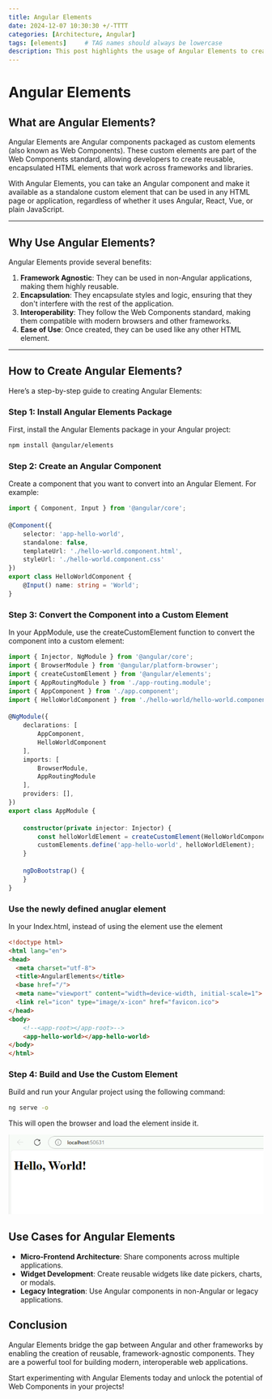```yaml
---
title: Angular Elements
date: 2024-12-07 10:30:30 +/-TTTT
categories: [Architecture, Angular]
tags: [elements]     # TAG names should always be lowercase
description: This post highlights the usage of Angular Elements to create reusable features.
---
```


# Angular Elements

## What are Angular Elements?

Angular Elements are Angular components packaged as custom elements (also known as Web Components). These custom elements are part of the Web Components standard, allowing developers to create reusable, encapsulated HTML elements that work across frameworks and libraries.

With Angular Elements, you can take an Angular component and make it available as a standalone custom element that can be used in any HTML page or application, regardless of whether it uses Angular, React, Vue, or plain JavaScript.

---

## Why Use Angular Elements?

Angular Elements provide several benefits:

1. **Framework Agnostic**: They can be used in non-Angular applications, making them highly reusable.
2. **Encapsulation**: They encapsulate styles and logic, ensuring that they don't interfere with the rest of the application.
3. **Interoperability**: They follow the Web Components standard, making them compatible with modern browsers and other frameworks.
4. **Ease of Use**: Once created, they can be used like any other HTML element.

---

## How to Create Angular Elements?

Here’s a step-by-step guide to creating Angular Elements:

### Step 1: Install Angular Elements Package

First, install the Angular Elements package in your Angular project:

```bash
npm install @angular/elements
```

### Step 2: Create an Angular Component
Create a component that you want to convert into an Angular Element. For example:

```typescript
import { Component, Input } from '@angular/core';

@Component({
    selector: 'app-hello-world',
    standalone: false,
    templateUrl: './hello-world.component.html',
    styleUrl: './hello-world.component.css'
})
export class HelloWorldComponent {
    @Input() name: string = 'World';
}
```

### Step 3: Convert the Component into a Custom Element
In your AppModule, use the createCustomElement function to convert the component into a custom element:

```typescript
import { Injector, NgModule } from '@angular/core';
import { BrowserModule } from '@angular/platform-browser';
import { createCustomElement } from '@angular/elements';
import { AppRoutingModule } from './app-routing.module';
import { AppComponent } from './app.component';
import { HelloWorldComponent } from './hello-world/hello-world.component';

@NgModule({
    declarations: [
        AppComponent,
        HelloWorldComponent
    ],
    imports: [
        BrowserModule,
        AppRoutingModule
    ],
    providers: [],
})
export class AppModule {

    constructor(private injector: Injector) {
        const helloWorldElement = createCustomElement(HelloWorldComponent, { injector });
        customElements.define('app-hello-world', helloWorldElement);
    }

    ngDoBootstrap() {
    }
}
```

### Use the newly defined anuglar element
In your Index.html, instead of using the <app-root> element use the <app-hello-world> element

```html
<!doctype html>
<html lang="en">
<head>
  <meta charset="utf-8">
  <title>AngularElements</title>
  <base href="/">
  <meta name="viewport" content="width=device-width, initial-scale=1">
  <link rel="icon" type="image/x-icon" href="favicon.ico">
</head>
<body>
    <!--<app-root></app-root>-->
    <app-hello-world></app-hello-world>
</body>
</html>
```

### Step 4: Build and Use the Custom Element
Build and run your Angular project using the following command:

```bash
ng serve -o
```

This will open the browser and load the element inside it.

![run sample](/assets/images/posts/2024-12-07/image.png)

## Use Cases for Angular Elements
 - **Micro-Frontend Architecture**: Share components across multiple applications.
 - **Widget Development**: Create reusable widgets like date pickers, charts, or modals.
 - **Legacy Integration**: Use Angular components in non-Angular or legacy applications.

## Conclusion
Angular Elements bridge the gap between Angular and other frameworks by enabling the creation of reusable, framework-agnostic components. They are a powerful tool for building modern, interoperable web applications.

Start experimenting with Angular Elements today and unlock the potential of Web Components in your projects!